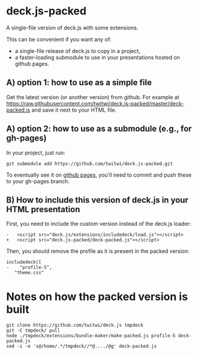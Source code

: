 deck.js-packed
==============

A single-file version of deck.js with some extensions.

This can be convenient if you want any of:
- a single-file release of deck.js to copy in a project,
- a faster-loading submodule to use in your presentations hosted on github pages.

## A) option 1: how to use as a simple file

Get the latest version (or another version) from github.
For example at <https://raw.githubusercontent.com/twitwi/deck.js-packed/master/deck-packed.js> and save it next to your HTML file.

## A) option 2: how to use as a submodule (e.g., for gh-pages)

In your project, just run:

    git submodule add https://github.com/twitwi/deck.js-packed.git

To eventually see it on [github pages](https://pages.github.com/), you'll need to commit and push these to your gh-pages branch.

## B) How to include this version of deck.js in your HTML presentation

First, you need to include the custom version instead of the deck.js loader:

    -	<script src="deck.js/extensions/includedeck/load.js"></script>
    +	<script src="deck.js-packed/deck-packed.js"></script>

Then, you should remove the profile as it is present in the packed version:

    includedeck([
    -    "profile-5",
       "theme.css"


# Notes on how the packed version is built

    git clone https://github.com/twitwi/deck.js tmpdeck
    git -C tmpdeck/ pull
    node ./tmpdeck/extensions/bundle-maker/make-packed.js profile-5 deck-packed.js
    sed -i -e 's@/home/.*/tmpdeck//*@..../@g' deck-packed.js
